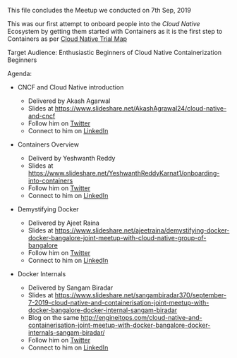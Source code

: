This file concludes the Meetup we conducted on 7th Sep, 2019

This was our first attempt to onboard people into the *Cloud Native* Ecosystem by getting them started with Containers
as it is the first step to Containers as per [Cloud Native Trial Map](https://github.com/cncf/trailmap/blob/master/CNCF_TrailMap_latest.pdf)

Target Audience:
Enthusiastic Beginners of Cloud Native
Containerization Beginners

Agenda:
* CNCF and Cloud Native introduction
	* Delivered by Akash Agarwal
	* Slides at https://www.slideshare.net/AkashAgrawal24/cloud-native-and-cncf
	* Follow him on [Twitter](https://twitter.com/akkiagrawal29)
	* Connect to him on [LinkedIn](https://www.linkedin.com/in/akash-agrawal-58a97813/)
	
* Containers Overview
	* Deliverd by Yeshwanth Reddy
	* Slides at https://www.slideshare.net/YeshwanthReddyKarnat1/onboarding-into-containers
	* Follow him on [Twitter](https://twitter.com/golazynani)
	* Connect to him on [LinkedIn](https://www.linkedin.com/in/golazynani/)
	
* Demystifying Docker
	* Delivered by Ajeet Raina
	* Slides at https://www.slideshare.net/ajeetraina/demystifying-docker-docker-bangalore-joint-meetup-with-cloud-native-group-of-bangalore
	* Follow him on [Twitter](https://twitter.com/ajeetsraina)
	* Connect to him on [LinkedIn](https://www.linkedin.com/in/ajeetsraina/)
	
* Docker Internals
	* Delivered by Sangam Biradar
	* Slides at https://www.slideshare.net/sangambiradar370/september-7-2019-cloud-native-and-containerisation-joint-meetup-with-docker-bangalore-docker-internal-sangam-biradar
	* Blog on the same http://engineitops.com/cloud-native-and-containerisation-joint-meetup-with-docker-bangalore-docker-internals-sangam-biradar/
	* Follow him on [Twitter](https://twitter.com/BiradarSangam)
	* Connect to him on [LinkedIn](	https://www.linkedin.com/in/sangambiradar14/)
